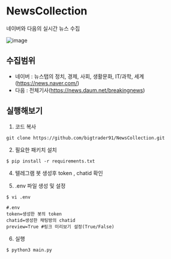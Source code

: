 # NewsCollection
네이버와 다음의 실시간 뉴스 수집


![image](https://user-images.githubusercontent.com/88607278/217497060-34bbcd99-a7d6-40b1-8a72-266ef69c4d1a.png)


## 수집범위
- 네이버 : 뉴스탭의 정치, 경제, 사회, 생활문화, IT/과학, 세계 (https://news.naver.com/)
- 다음 : 전체기사(https://news.daum.net/breakingnews)

## 실행해보기

1.  코드 복사
```
git clone https://github.com/bigtrader91/NewsCollection.git
```

2. 필요한 패키치 설치
```
$ pip install -r requirements.txt
```

4. 텔레그램 봇 생성후 token , chatid 확인

5. .env 파일 생성 및 설정

```
$ vi .env
```

```
#.env
token=생성한 봇의 token
chatid=생성한 채팅방의 chatid
preview=True #링크 미리보기 설정(True/False)
```
6. 실행
```
$ python3 main.py
```
